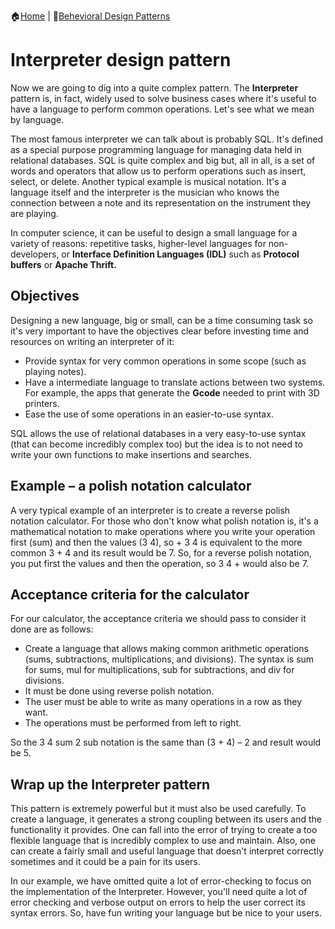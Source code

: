 :house:[Home](https://github.com/DevilsTear/go-design-patterns/ "Table of Contents") | :file_folder:[Behevioral Design Patterns](https://github.com/DevilsTear/go-design-patterns/tree/main/gang-of-four/behavioral/ "Behavioral Design Patterns Table of Contents")
# Interpreter design pattern
Now we are going to dig into a quite complex pattern. The **Interpreter** pattern is, in fact,
widely used to solve business cases where it's useful to have a language to perform
common operations. Let's see what we mean by language.

The most famous interpreter we can talk about is probably SQL. 
It's defined as a special purpose programming language for managing data held in relational databases. 
SQL is quite complex and big but, all in all, is a set of words and operators that allow us to perform
operations such as insert, select, or delete.
Another typical example is musical notation. It's a language itself and the interpreter is the
musician who knows the connection between a note and its representation on the
instrument they are playing.

In computer science, it can be useful to design a small language for a variety of reasons:
repetitive tasks, higher-level languages for non-developers, or **Interface Definition
Languages (IDL)** such as **Protocol buffers** or **Apache Thrift.**

## Objectives
Designing a new language, big or small, can be a time consuming task so it's very important
to have the objectives clear before investing time and resources on writing an interpreter of
it:
- Provide syntax for very common operations in some scope (such as playing
notes).
- Have a intermediate language to translate actions between two systems. For
example, the apps that generate the **Gcode** needed to print with 3D printers.
- Ease the use of some operations in an easier-to-use syntax.

SQL allows the use of relational databases in a very easy-to-use syntax (that can become
incredibly complex too) but the idea is to not need to write your own functions to make
insertions and searches.

## Example – a polish notation calculator
A very typical example of an interpreter is to create a reverse polish notation calculator. For
those who don't know what polish notation is, it's a mathematical notation to make
operations where you write your operation first (sum) and then the values (3 4), so + 3 4 is
equivalent to the more common 3 + 4 and its result would be 7. So, for a reverse polish
notation, you put first the values and then the operation, so 3 4 + would also be 7.

## Acceptance criteria for the calculator
For our calculator, the acceptance criteria we should pass to consider it done are as follows:
- Create a language that allows making common arithmetic operations (sums,
subtractions, multiplications, and divisions). The syntax is sum for sums, mul for
multiplications, sub for subtractions, and div for divisions.
- It must be done using reverse polish notation.
- The user must be able to write as many operations in a row as they want.
- The operations must be performed from left to right.

So the 3 4 sum 2 sub notation is the same than (3 + 4) – 2 and result would be 5.

## Wrap up the Interpreter pattern
This pattern is extremely powerful but it must also be used carefully. To create a language,
it generates a strong coupling between its users and the functionality it provides. One can
fall into the error of trying to create a too flexible language that is incredibly complex to use
and maintain. Also, one can create a fairly small and useful language that doesn't interpret
correctly sometimes and it could be a pain for its users.

In our example, we have omitted quite a lot of error-checking to focus on the
implementation of the Interpreter. However, you'll need quite a lot of error checking and
verbose output on errors to help the user correct its syntax errors. So, have fun writing your
language but be nice to your users.